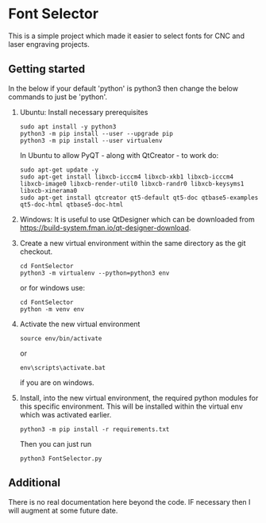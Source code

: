 
# Font Selector

This is a simple project which made it easier to select fonts for CNC and laser engraving projects.

## Getting started

In the below if your default 'python' is python3 then change the below commands to just be 'python'.

1. Ubuntu: Install necessary prerequisites
   ```
   sudo apt install -y python3
   python3 -m pip install --user --upgrade pip
   python3 -m pip install --user virtualenv
   ```
   In Ubuntu to allow PyQT - along with QtCreator - to work do:
   ```
   sudo apt-get update -y
   sudo apt-get install libxcb-icccm4 libxcb-xkb1 libxcb-icccm4 libxcb-image0 libxcb-render-util0 libxcb-randr0 libxcb-keysyms1 libxcb-xinerama0
   sudo apt-get install qtcreator qt5-default qt5-doc qtbase5-examples qt5-doc-html qtbase5-doc-html
   ```
1. Windows:  It is useful to use QtDesigner which can be downloaded from https://build-system.fman.io/qt-designer-download.

1. Create a new virtual environment within the same directory as the git checkout.
   ```
   cd FontSelector
   python3 -m virtualenv --python=python3 env
   ```
   or for windows use:
   ```
   cd FontSelector
   python -m venv env
   ```
1. Activate the new virtual environment
   ```
   source env/bin/activate
   ```
   or 
   ```
   env\scripts\activate.bat
   ```
   if you are on windows.
1. Install, into the new virtual environment, the required python modules for this specific environment.  This will be installed within the virtual env which was activated earlier.
   ```
   python3 -m pip install -r requirements.txt
   ```

   Then you can just run 
   ```
   python3 FontSelector.py
   ```

## Additional
There is no real documentation here beyond the code.  IF necessary then I will augment at some future date.

